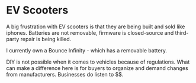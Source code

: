 # EV Scooters

A big frustration with EV scooters is that they are being built and sold like iphones. Batteries are not removable, firmware is closed-source and third-party repair is being killed.

I currently own a Bounce Infinity - which has a removable battery.&#x20;

DIY is not possible when it comes to vehicles because of regulations. What can make a difference here is for buyers to organize and demand changes from manufacturers. Businesses do listen to \$$.

